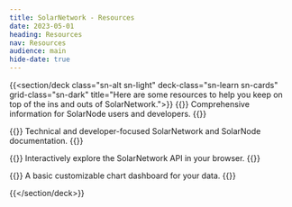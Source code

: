 ```yaml
---
title: SolarNetwork - Resources
date: 2023-05-01
heading: Resources
nav: Resources
audience: main
hide-date: true
---
```

{{<section/deck class="sn-alt sn-light" deck-class="sn-learn sn-cards" grid-class="sn-dark"
    title="Here are some resources to help you keep on top of the ins and outs of SolarNetwork.">}}
  {{<deck-link-card title="SolarNode Handbook"
      url="https://solarnetwork.github.io/solarnode-handbook/"
      link="Go to the Handbook">}}
    Comprehensive information for SolarNode users and developers.
  {{</deck-link-card>}}

  {{<deck-link-card title="Wiki Documentation"
      url="https://github.com/SolarNetwork/solarnetwork/wiki/"
      link="Go to the Wiki">}}
    Technical and developer-focused SolarNetwork and SolarNode documentation.
  {{</deck-link-card>}}

  {{<deck-link-card title="API Explorer"
      url="https://go.solarnetwork.net/dev/api/"
      link="Go to the API Explorer">}}
    Interactively explore the SolarNetwork API in your browser.
  {{</deck-link-card>}}

  {{<deck-link-card title="SolarNode Dashboard"
      url="https://go.solarnetwork.net/node-dashboard/"
      link="Go to the Node Dashboard">}}
    A basic customizable chart dashboard for your data.
  {{</deck-link-card>}}

{{</section/deck>}}
